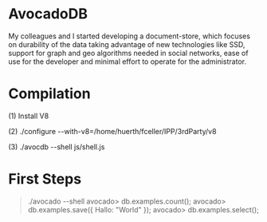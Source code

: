 AvocadoDB
=========

My colleagues and I started developing a document-store, which focuses on durability 
of the data taking advantage of new technologies like SSD, support for graph and geo 
algorithms needed in social networks, ease of use for the developer and minimal 
effort to operate for the administrator. 

Compilation
===========

(1) Install V8

(2) ./configure --with-v8=/home/huerth/fceller/IPP/3rdParty/v8

(3) ./avocdb --shell js/shell.js

First Steps
===========

> ./avocado --shell
avocado> db.examples.count();
avocado> db.examples.save({ Hallo: "World" });
avocado> db.examples.select();
